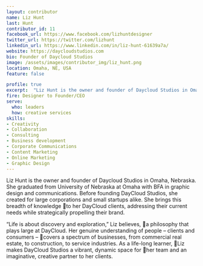 ```yaml
---
layout: contributor
name: Liz Hunt
last: Hunt
contributor_id: 11
facebook_url: https://www.facebook.com/lizhuntdesigner
twitter_url: https://twitter.com/lizhunt
linkedin_url: https://www.linkedin.com/in/liz-hunt-61639a7a/
website: https://daycloudstudios.com
bio: Founder of Daycloud Studios
image: /assets/images/contributor_img/liz_hunt.png
location: Omaha, NE, USA
feature: false

profile: true
excerpt:  "Liz Hunt is the owner and founder of Daycloud Studios in Omaha, Nebraska. Career Path: Designer to Founder/CEO"
fire: Designer to Founder/CEO
serve:
  who: leaders
  how: creative services
skills:
- Creativity
- Collaboration
- Consulting
- Business development
- Corporate Communications
- Content Marketing
- Online Marketing
- Graphic Design
---
```


Liz Hunt is the owner and founder of Daycloud Studios in Omaha, Nebraska. She graduated from University of Nebraska at Omaha with BFA in graphic design and communications. Before founding DayCloud Studios, she created for large corporations and small startups alike. She brings this breadth of knowledge to her DayCloud clients, addressing their current needs while strategically propelling their brand.
 
“Life is about discovery and exploration,” Liz believes, a philosophy that plays large at DayCloud. Her genuine understanding of people – clients and consumers – covers a spectrum of businesses, from commercial real estate, to construction, to service industries. As a life-long learner, Liz makes DayCloud Studios a vibrant, dynamic space for her team and an imaginative, creative partner to her clients.